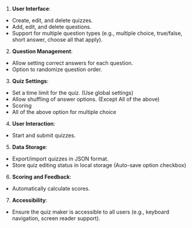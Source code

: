 1. **User Interface**:

- Create, edit, and delete quizzes.
- Add, edit, and delete questions.
- Support for multiple question types (e.g., multiple choice, true/false, short answer, choose all that apply).

2. **Question Management**:

- Allow setting correct answers for each question.
- Option to randomize question order.

3. **Quiz Settings**:

- Set a time limit for the quiz. (Use global settings)
- Allow shuffling of answer options. (Except All of the above)
- Scoring
- All of the above option for multiple choice

4. **User Interaction**:

- Start and submit quizzes.

5. **Data Storage**:

- Export/import quizzes in JSON format.
- Store quiz editing status in local storage (Auto-save option checkbox)

6. **Scoring and Feedback**:

- Automatically calculate scores.

7. **Accessibility**:

- Ensure the quiz maker is accessible to all users (e.g., keyboard navigation, screen reader support).
